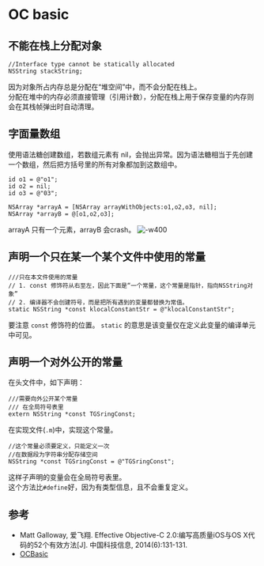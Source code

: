 # OC basic  
## 不能在栈上分配对象  

    //Interface type cannot be statically allocated
    NSString stackString;

因为对象所占内存总是分配在“堆空间”中，而不会分配在栈上。  
分配在堆中的内存必须直接管理（引用计数），分配在栈上用于保存变量的内存则会在其栈帧弹出时自动清理。    

## 字面量数组  
使用语法糖创建数组，若数组元素有 nil，会抛出异常。因为语法糖相当于先创建一个数组，然后把方括号里的所有对象都加到这数组中。  

    id o1 = @"o1";
    id o2 = nil;
    id o3 = @"03";
    
    NSArray *arrayA = [NSArray arrayWithObjects:o1,o2,o3, nil];
    NSArray *arrayB = @[o1,o2,o3];

arrayA 只有一个元素，arrayB 会crash。
    ![-w400](http://oda58fqub.bkt.clouddn.com/15141183673725.jpg)    
    
##  声明一个只在某一个某个文件中使用的常量  

    ///只在本文件使用的常量
    // 1. const 修饰符从右至左，因此下面是“一个常量，这个常量是指针，指向NSString对象”
    // 2. 编译器不会创建符号，而是把所有遇到的变量都替换为常值。
    static NSString *const klocalConstantStr = @"klocalConstantStr";
    
要注意 `const` 修饰符的位置。 `static` 的意思是该变量仅在定义此变量的编译单元中可见。  

## 声明一个对外公开的常量  
在头文件中，如下声明：  
    
    ///需要向外公开某个常量
    /// 在全局符号表里
    extern NSString *const TGSringConst;  
在实现文件(`.m`)中，实现这个常量。  

    //这个常量必须要定义，只能定义一次
    //在数据段为字符串分配存储空间
    NSString *const TGSringConst = @"TGSringConst";  

这样子声明的变量会在全局符号表里。  
这个方法比`#define`好，因为有类型信息，且不会重复定义。  

## 参考  
- Matt Galloway, 爱飞翔. Effective Objective-C 2.0:编写高质量iOS与OS X代码的52个有效方法[J]. 中国科技信息, 2014(6):131-131.
- [OCBasic](https://github.com/huahuahu/learn/tree/master/iOS/OC/OCBasic)






